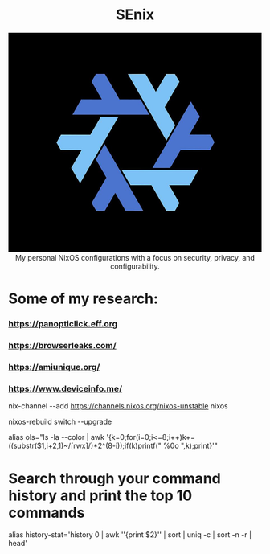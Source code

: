 <h1 align="center"> SEnix </h1> <div align="center"> <img src="./logo.png"><br>
  My personal NixOS configurations with a focus on security, privacy, and configurability.
</a><br> 
</div>
 
 # Some of my research:
 
  ### https://panopticlick.eff.org
  ### https://browserleaks.com/
  ### https://amiunique.org/
  ### https://www.deviceinfo.me/

nix-channel --add https://channels.nixos.org/nixos-unstable nixos

nixos-rebuild switch --upgrade

alias ols="ls -la --color | awk '{k=0;for(i=0;i<=8;i++)k+=((substr(\$1,i+2,1)~/[rwx]/)*2^(8-i));if(k)printf(\" %0o \",k);print}'"

# Search through your command history and print the top 10 commands
alias history-stat='history 0 | awk ''{print $2}'' | sort | uniq -c | sort -n -r | head'
